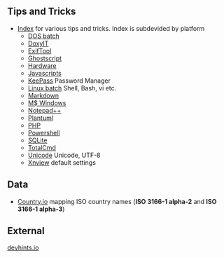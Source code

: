 

## Tips and Tricks

- [Index](/TipsAndTricks) for various tips and tricks. Index is subdevided by platform
   - [DOS batch](/TipsAndTricks/Dosbatch/) 
   - [DoxyIT](/TipsAndTricks/DoxyIT) 
   - [ExifTool](/TipsAndTricks/Exiftool )
   - [Ghostscript](/TipsAndTricks/Ghostscript)
   - [Hardware](/TipsAndTricks/Hardware)
   - [Javascripts](/TipsAndTricks/Javascript) 
   - [KeePass](/TipsAndTricks/Keepass) Password Manager
   - [Linux batch](/TipsAndTricks/Shell) Shell, Bash, vi etc.
   - [Markdown](/TipsAndTricks/Markdown)
   - [M$ Windows](/TipsAndTricks/Windows)
   - [Notepad++](/TipsAndTricks/Notepad++/)
   - [Plantuml](/TipsAndTricks/Plantuml) 
   - [PHP](/TipsAndTricks/Php)
   - [Powershell](/TipsAndTricks/Powershell)
   - [SQLite](/TipsAndTricks/SQLite/) <!--(See also: [SQLite](/SQLite) doublet??)-->
   - [TotalCmd](/TipsAndTricks/TotalCmd) 
   - [Unicode](/TipsAndTricks/Unicode) Unicode, UTF-8
   - [Xnview](/TipsAndTricks/Xnview) default settings

## Data

- [Country.io](https://clicketyclick.github.io/country.io/) mapping ISO country names (**ISO 3166-1 alpha-2** and **ISO 3166-1 alpha-3**)

## External

[devhints.io](https://devhints.io/)
